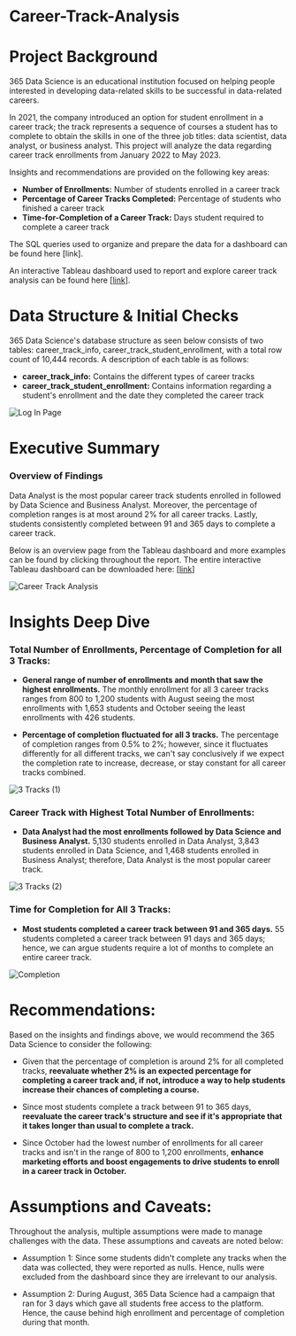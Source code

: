 # Career-Track-Analysis

# Project Background
365 Data Science is an educational institution focused on helping people interested in developing data-related skills to be successful in data-related careers. 

In 2021, the company introduced an option for student enrollment in a career track; the track represents a sequence of courses a student has to complete to obtain the skills in one of the three job titles: data scientist, data analyst, or business analyst. This project will analyze the data regarding career track enrollments from January 2022 to May 2023.

Insights and recommendations are provided on the following key areas:

- **Number of Enrollments:** Number of students enrolled in a career track
- **Percentage of Career Tracks Completed:**  Percentage of students who finished a career track
- **Time-for-Completion of a Career Track:**  Days student required to complete a career track

The SQL queries used to organize and prepare the data for a dashboard can be found here [link].

An interactive Tableau dashboard used to report and explore career track analysis can be found here [[link](https://public.tableau.com/app/profile/aaron.arroyo1400/viz/CareerTrackAnalysis_17275568340830/CareerTrackAnalysis)].

# Data Structure & Initial Checks

365 Data Science's database structure as seen below consists of two tables: career_track_info, career_track_student_enrollment, with a total row count of 10,444 records. A description of each table is as follows:
- **career_track_info:** Contains the different types of career tracks
- **career_track_student_enrollment:** Contains information regarding a student's enrollment and the date they completed the career track

![Log In Page](https://github.com/user-attachments/assets/264149b1-6811-4d8c-b5f5-6dfd1f6ac859)




# Executive Summary

### Overview of Findings

Data Analyst is the most popular career track students enrolled in followed by Data Science and Business Analyst. Moreover, the percentage of completion ranges is at most around 2% for all career tracks. Lastly, students consistently completed between 91 and 365 days to complete a career track.

Below is an overview page from the Tableau dashboard and more examples can be found by clicking throughout the report. The entire interactive Tableau dashboard can be downloaded here: [[link](https://public.tableau.com/app/profile/aaron.arroyo1400/viz/CareerTrackAnalysis_17275568340830/CareerTrackAnalysis)]

![Career Track Analysis](https://github.com/user-attachments/assets/380ca03e-f87f-48bf-b8c1-ae08ebe570d6)

# Insights Deep Dive
### Total Number of Enrollments, Percentage of Completion for all 3 Tracks:

* **General range of number of enrollments and month that saw the highest enrollments.** The monthly enrollment for all 3 career tracks ranges from 800 to 1,200 students with August seeing the most enrollments with 1,653 students and October seeing the least enrollments with 426 students.

* **Percentage of completion fluctuated for all 3 tracks.** The percentage of completion ranges from 0.5% to 2%; however, since it fluctuates differently for all different tracks, we can't say conclusively if we expect the completion rate to increase, decrease, or stay constant for all career tracks combined.

![3 Tracks (1)](https://github.com/user-attachments/assets/b84aee04-0676-4afe-aaaf-3efa228cee6f)

### Career Track with Highest Total Number of Enrollments:

* **Data Analyst had the most enrollments followed by Data Science and Business Analyst.** 5,130 students enrolled in Data Analyst, 3,843 students enrolled in Data Science, and 1,468 students enrolled in Business Analyst; therefore, Data Analyst is the most popular career track.

![3 Tracks (2)](https://github.com/user-attachments/assets/8796f979-8217-443f-8b53-786a6c2deb6f)

### Time for Completion for All 3 Tracks:

* **Most students completed a career track between 91 and 365 days.** 55 students completed a career track between 91 days and 365 days; hence, we can argue students require a lot of months to complete an entire career track.

![Completion](https://github.com/user-attachments/assets/a04471ec-7403-4119-8a5c-4b39e514135e)

# Recommendations:

Based on the insights and findings above, we would recommend the 365 Data Science to consider the following: 

* Given that the percentage of completion is around 2% for all completed tracks, **reevaluate whether 2% is an expected percentage for completing a career track and, if not, introduce a way to help students increase their chances of completing a course.**
  
* Since most students complete a track between 91 to 365 days, **reevaluate the career track's structure and see if it's appropriate that it takes longer than usual to complete a track.**
  
* Since October had the lowest number of enrollments for all career tracks and isn't in the range of 800 to 1,200 enrollments, **enhance marketing efforts and boost engagements to drive students to enroll in a career track in October.**

# Assumptions and Caveats:

Throughout the analysis, multiple assumptions were made to manage challenges with the data. These assumptions and caveats are noted below:

* Assumption 1: Since some students didn't complete any tracks when the data was collected, they were reported as nulls. Hence, nulls were excluded from the dashboard since they are irrelevant to our analysis.

* Assumption 2: During August, 365 Data Science had a campaign that ran for 3 days which gave all students free access to the platform. Hence, the cause behind high enrollment and percentage of completion during that month.

